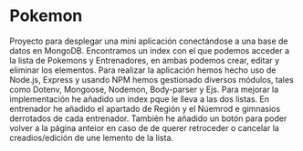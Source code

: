 # Pokemon
 Proyecto para desplegar una mini aplicación conectándose a una base de datos en MongoDB. Encontramos un index con el que podemos acceder a la lista de Pokemons y Entrenadores, en ambas podemos crear, editar y eliminar los elementos. Para realizar la aplicación hemos hecho uso de Node.js, Express y usando NPM hemos gestionado diversos módulos, tales como Dotenv, Mongoose, Nodemon, Body-parser y Ejs.
Para mejorar la implementación he añadido un index pque le lleva a las dos listas. En entrenador he añadido el apartado de Región y el Núemrod e gimnasios derrotados de cada entrenador. También he añadido un botón para poder volver a la página anteior en caso de de querer retroceder o cancelar la creadios/edición de une lemento de la lista.
